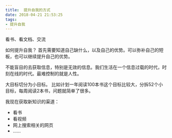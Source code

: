 ```yaml
---
title:  提升自我的方式
date: 2018-04-21 21:53:25
tags: 
- 提升自我
---
```


看书、看文档、交流
<!--more-->

如何提升自我？
首先需要知道自己缺什么，以及自己的优势。可以弥补自己的短板，也可以继续提升自己的优势。

不能盲目的去获取信息，特别是无效的信息。我们生活在一个信息过载的时代，时刻在线的时代。最难控制的就是人性。

大目标切分为小目标。
比如计划一年阅读100本书这个目标比较大，分拆52个小目标，每周阅读2本书，问题就简单了很多。

我现在获取新知识的渠道：
- 看书
- 看视频
- 网上搜索相关的网页
- ...... 